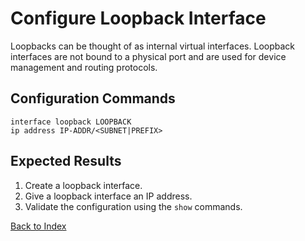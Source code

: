 # Configure Loopback Interface

Loopbacks can be thought of as internal virtual interfaces. Loopback interfaces are not bound to a physical port
and are used for device management and routing protocols.

## Configuration Commands

```text
interface loopback LOOPBACK
ip address IP-ADDR/<SUBNET|PREFIX>
```

## Expected Results

1. Create a loopback interface.
1. Give a loopback interface an IP address.
1. Validate the configuration using the `show` commands.

[Back to Index](../README.md)
